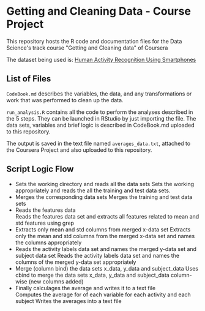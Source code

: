 Getting and Cleaning Data - Course Project
==========================================

This repository hosts the R code and documentation files for the Data Science's track course "Getting and Cleaning data" of Coursera

The dataset being used is: [Human Activity Recognition Using Smartphones](http://archive.ics.uci.edu/ml/datasets/Human+Activity+Recognition+Using+Smartphones)

## List of Files


`CodeBook.md` describes the variables, the data, and any transformations or work that was performed to clean up the data.

`run_analysis.R` contains all the code to perform the analyses described in the 5 steps. They can be launched in RStudio by just importing the file.  The data sets, variables and brief logic is described in CodeBook.md uploaded to this repository.

The output is saved in the text file named  `averages_data.txt`, attached to the Coursera Project and also uploaded to this repository.

## Script Logic Flow

* Sets the working directory and reads all the data sets
   Sets the working appropriately and reads the all the training and test data sets.
* Merges the corresponding data sets
   Merges the training and test data sets 
* Reads the features data   
  Reads the features data set and extracts all features related to mean and std features using grep
* Extracts only mean and std columns from merged x-data set
  Extracts only the mean and std columns from the merged x-data set and names the columns appropriately
* Reads the activity labels data set and names the merged y-data set and subject data set
  Reads the activity labels data set and names the columns of the merged y-data set appropriately
* Merge (column bind) the data sets x_data, y_data and subject_data
  Uses cbind to merge the data sets x_data, y_data and subject_data column-wise (new columns added)
* Finally calculages the average and writes it to a text file  
  Computes the average for of each variable for each activity and each subject 
  Writes the averages into a text file 
  
